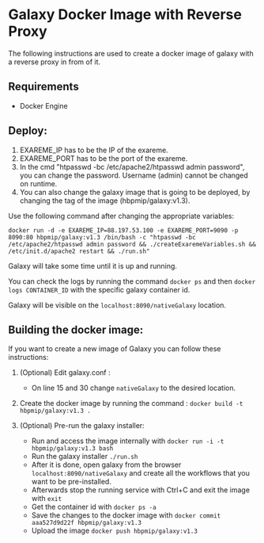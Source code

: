 # Galaxy Docker Image with Reverse Proxy

The following instructions are used to create a docker image of galaxy with a reverse proxy in from of it.

## Requirements

  - Docker Engine

## Deploy:

1. EXAREME_IP has to be the IP of the exareme.
2. EXAREME_PORT has to be the port of the exareme.
3. In the cmd "htpasswd -bc /etc/apache2/htpasswd admin password", you can change the password. Username (admin) cannot be changed on runtime.
4. You can also change the galaxy image that is going to be deployed, by changing the tag of the image (hbpmip/galaxy:v1.3).

Use the following command after changing the appropriate variables:
```
docker run -d -e EXAREME_IP=88.197.53.100 -e EXAREME_PORT=9090 -p 8090:80 hbpmip/galaxy:v1.3 /bin/bash -c "htpasswd -bc /etc/apache2/htpasswd admin password && ./createExaremeVariables.sh && /etc/init.d/apache2 restart && ./run.sh"
```

Galaxy will take some time until it is up and running.

You can check the logs by running the command ```docker ps```  and then ```docker logs CONTAINER_ID``` with the specific galaxy container id.

Galaxy will be visible on the  ```localhost:8090/nativeGalaxy``` location.


## Building the docker image:

If you want to create a new image of Galaxy you can follow these instructions:

1. (Optional) Edit galaxy.conf :
	- On line 15 and 30 change ```nativeGalaxy``` to the desired location.

2. Create the docker image by running the command :
	```docker build -t hbpmip/galaxy:v1.3 . ```

3. (Optional) Pre-run the galaxy installer:
	- Run and access the image internally with ```docker run -i -t hbpmip/galaxy:v1.3 bash```
	- Run the galaxy installer ```./run.sh ```
	- After it is done, open galaxy from the browser `localhost:8090/nativeGalaxy` and create all the workflows that you want to be pre-installed.
	- Afterwards stop the running service with Ctrl+C and exit the image with ```exit```
	- Get the container id with ```docker ps -a```
	- Save the changes to the docker image with ```docker commit aaa527d9d22f hbpmip/galaxy:v1.3```
	- Upload the image ```docker push hbpmip/galaxy:v1.3```

